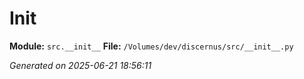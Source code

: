 #   Init  

**Module:** `src.__init__`
**File:** `/Volumes/dev/discernus/src/__init__.py`

*Generated on 2025-06-21 18:56:11*